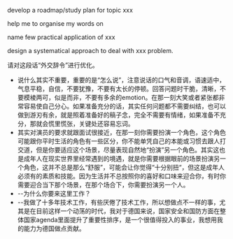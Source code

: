 develop a roadmap/study plan for topic xxx

help me to organise my words on

name few practical application of xxx

design a systematical approach to deal with xxx problem.

请对这段话“外交辞令”进行优化。


+ 说什么其实不重要，重要的是“怎么说”，注意说话的口气和音调，语速适中，气息平稳，自信，不要犹豫，不要有太长的停顿。回答问题时干脆，清晰，不要模棱两可，似是而非，不要有多余的emotion。在那一刻大笑或者紧张都非常容易使自己分心。如果准备充分的话，其实任何问题都不需要纠结，也可以做到游刃有余，就是照着准备好的稿子念，完全不需要有情绪，如果准备不充分，那就会慌里慌张，关键处还容易忘词。
+ 其实对演员的要求就跟面试很接近，在那一刻你需要扮演一个角色，这个角色可能跟你平时生活的角色有一些区分，你不能单凭自己的本能或习惯去跟人打交道，但是你要适应这个场景，尽量表现自然地“扮演”另一个角色。其实这也是成年人在现实世界里经常遇到的境遇，就是你需要根据眼前的场景扮演另一个角色，这并不总是那么“舒服”，可能会让你觉得“十分别扭“，但这是成年人必须有的素质和技能。因为生活并不总按照你的喜好和口味来迎合你，有时你需要迎合当下那个场景，在那个场合下，你需要扮演另一个人。
+ --为什么你要来这里工作？
+ --我做了十多年技术工作，有些厌倦了技术工作，所以想做点不一样的事，尤其是在目前这样一个动荡的时代，我对于德国来说，国家安全和国防方面在整体国家agenda里面提升了重要性排序，是一个很值得投入的事业，我想用我的能力为德国做点贡献。
